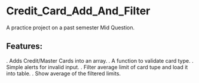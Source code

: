 # Credit_Card_Add_And_Filter
A practice project on a past semester Mid Question.

## Features:
  . Adds Credit/Master Cards into an array.
  . A function to validate card type.
  . Simple alerts for invalid input.
  . Filter average limit of card tupe and load it into table.
  . Show average of the filtered limits.
